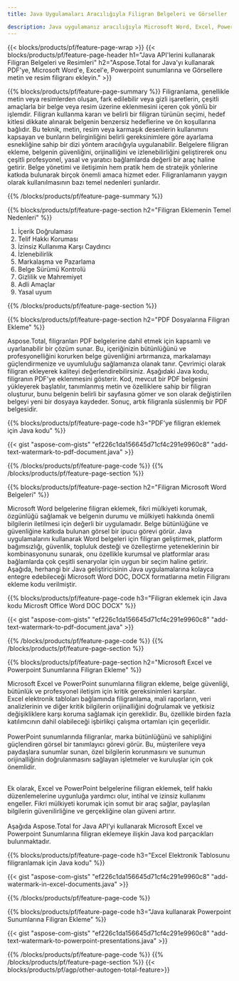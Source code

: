 ```yaml
---
title: Java Uygulamaları Aracılığıyla Filigran Belgeleri ve Görseller

description: Java uygulamanız aracılığıyla Microsoft Word, Excel, PowerPoint, PDF ve Görseller gibi belgelere Metin ve Görüntü Filigranı ekleyin. Uygulama aracılığıyla çevrimiçi olarak ücretsiz metin veya resim filigranı ekleyin.
---
```


{{< blocks/products/pf/feature-page-wrap >}}
{{< blocks/products/pf/feature-page-header h1="Java API'lerini kullanarak Filigran Belgeleri ve Resimleri" h2="Aspose.Total for Java'yı kullanarak PDF'ye, Microsoft Word'e, Excel'e, Powerpoint sunumlarına ve Görsellere metin ve resim filigranı ekleyin." >}}

{{% blocks/products/pf/feature-page-summary %}}
Filigranlama, genellikle metin veya resimlerden oluşan, fark edilebilir veya gizli işaretlerin, çeşitli amaçlarla bir belge veya resim üzerine eklenmesini içeren çok yönlü bir işlemdir. Filigran kullanma kararı ve belirli bir filigran türünün seçimi, hedef kitlesi dikkate alınarak belgenin benzersiz hedeflerine ve ön koşullarına bağlıdır. Bu teknik, metin, resim veya karmaşık desenlerin kullanımını kapsayan ve bunların belirginliğini belirli gereksinimlere göre ayarlama esnekliğine sahip bir dizi yöntem aracılığıyla uygulanabilir. Belgelere filigran ekleme, belgenin güvenliğini, orijinalliğini ve izlenebilirliğini geliştirerek onu çeşitli profesyonel, yasal ve yaratıcı bağlamlarda değerli bir araç haline getirir. Belge yönetimi ve iletişimin hem pratik hem de stratejik yönlerine katkıda bulunarak birçok önemli amaca hizmet eder. Filigranlamanın yaygın olarak kullanılmasının bazı temel nedenleri şunlardır.

{{% /blocks/products/pf/feature-page-summary  %}}

{{% blocks/products/pf/feature-page-section  h2="Filigran Eklemenin Temel Nedenleri" %}}

1. İçerik Doğrulaması
1. Telif Hakkı Koruması
1. İzinsiz Kullanıma Karşı Caydırıcı
1. İzlenebilirlik
1. Markalaşma ve Pazarlama
1. Belge Sürümü Kontrolü
1. Gizlilik ve Mahremiyet
1. Adli Amaçlar
1. Yasal uyum

{{% /blocks/products/pf/feature-page-section %}}

{{% blocks/products/pf/feature-page-section  h2="PDF Dosyalarına Filigran Ekleme" %}}

Aspose.Total, filigranları PDF belgelerine dahil etmek için kapsamlı ve uyarlanabilir bir çözüm sunar. Bu, içeriğinizin bütünlüğünü ve profesyonelliğini korurken belge güvenliğini artırmanıza, markalamayı güçlendirmenize ve uyumluluğu sağlamanıza olanak tanır. Çevrimiçi olarak filigran ekleyerek kaliteyi değerlendirebilirsiniz. Aşağıdaki Java kodu, filigranın PDF'ye eklenmesini gösterir. Kod, mevcut bir PDF belgesini yükleyerek başlatılır, tanımlanmış metin ve özelliklere sahip bir filigran oluşturur, bunu belgenin belirli bir sayfasına gömer ve son olarak değiştirilen belgeyi yeni bir dosyaya kaydeder. Sonuç, artık filigranla süslenmiş bir PDF belgesidir.

{{% blocks/products/pf/feature-page-code h3="PDF'ye filigran eklemek için Java kodu" %}}

{{< gist "aspose-com-gists" "ef226c1da156645d71cf4c291e9960c8" "add-text-watermark-to-pdf-document.java" >}}

{{% /blocks/products/pf/feature-page-code  %}}
{{% /blocks/products/pf/feature-page-section %}}

{{% blocks/products/pf/feature-page-section  h2="Filigran Microsoft Word Belgeleri" %}}

Microsoft Word belgelerine filigran eklemek, fikri mülkiyeti korumak, özgünlüğü sağlamak ve belgenin durumu ve mülkiyeti hakkında önemli bilgilerin iletilmesi için değerli bir uygulamadır. Belge bütünlüğüne ve güvenliğine katkıda bulunan görsel bir ipucu görevi görür. Java uygulamalarını kullanarak Word belgeleri için filigran geliştirmek, platform bağımsızlığı, güvenlik, topluluk desteği ve özelleştirme yeteneklerinin bir kombinasyonunu sunarak, onu özellikle kurumsal ve platformlar arası bağlamlarda çok çeşitli senaryolar için uygun bir seçim haline getirir. Aşağıda, herhangi bir Java geliştiricisinin Java uygulamalarına kolayca entegre edebileceği Microsoft Word DOC, DOCX formatlarına metin Filigranı ekleme kodu verilmiştir.

{{% blocks/products/pf/feature-page-code h3="Filigran eklemek için Java kodu Microsft Office Word DOC DOCX" %}}

{{< gist "aspose-com-gists" "ef226c1da156645d71cf4c291e9960c8" "add-text-watermark-to-pdf-document.java" >}}

{{% /blocks/products/pf/feature-page-code  %}}
{{% /blocks/products/pf/feature-page-section %}}


{{% blocks/products/pf/feature-page-section  h2="Microsoft Excel ve Powerpoint Sunumlarına Filigran Ekleme" %}}

Microsoft Excel ve PowerPoint sunumlarına filigran ekleme, belge güvenliği, bütünlük ve profesyonel iletişim için kritik gereksinimleri karşılar. <br />
Excel elektronik tabloları bağlamında filigranlama, mali raporların, veri analizlerinin ve diğer kritik bilgilerin orijinalliğini doğrulamak ve yetkisiz değişikliklere karşı koruma sağlamak için gereklidir. Bu, özellikle birden fazla katılımcının dahil olabileceği işbirlikçi çalışma ortamları için geçerlidir. 
<br /><br />
PowerPoint sunumlarında filigranlar, marka bütünlüğünü ve sahipliğini güçlendiren görsel bir tanımlayıcı görevi görür. Bu, müşterilere veya paydaşlara sunumlar sunan, özel bilgilerin korunmasını ve sunumun orijinalliğinin doğrulanmasını sağlayan işletmeler ve kuruluşlar için çok önemlidir. <br /><br />

Ek olarak, Excel ve PowerPoint belgelerine filigran eklemek, telif hakkı düzenlemelerine uygunluğa yardımcı olur, intihal ve izinsiz kullanımı engeller. Fikri mülkiyeti korumak için somut bir araç sağlar, paylaşılan bilgilerin güvenilirliğine ve gerçekliğine olan güveni artırır.<br /><br />
Aşağıda Aspose.Total for Java API'yi kullanarak Microsoft Excel ve Powerpoint Sunumlarına filigran eklemeye ilişkin Java kod parçacıkları bulunmaktadır.

{{% blocks/products/pf/feature-page-code h3="Excel Elektronik Tablosunu filigranlamak için Java kodu" %}}

{{< gist "aspose-com-gists" "ef226c1da156645d71cf4c291e9960c8" "add-watermark-in-excel-documents.java" >}}

{{% /blocks/products/pf/feature-page-code  %}}

{{% blocks/products/pf/feature-page-code h3="Java kullanarak Powerpoint Sunumlarına Filigran Ekleme" %}}

{{< gist "aspose-com-gists" "ef226c1da156645d71cf4c291e9960c8" "add-text-watermark-to-powerpoint-presentations.java" >}}

{{% /blocks/products/pf/feature-page-code  %}}
{{% /blocks/products/pf/feature-page-section %}}
{{< blocks/products/pf/agp/other-autogen-total-feature>}}
